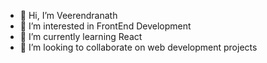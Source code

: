 - 👋 Hi, I’m Veerendranath
- 👀 I’m interested in FrontEnd Development
- 🌱 I’m currently learning React
- 💞️ I’m looking to collaborate on web development projects

<!---
veeru-codes/veeru-codes is a ✨ special ✨ repository because its `README.md` (this file) appears on your GitHub profile.
You can click the Preview link to take a look at your changes.
--->
